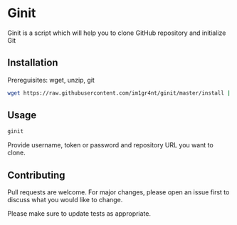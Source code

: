 # Ginit

Ginit is a script which will help you to clone GitHub repository and initialize Git

## Installation

Prereguisites: wget, unzip, git 

```bash
wget https://raw.githubusercontent.com/im1gr4nt/ginit/master/install | bash
```

## Usage 

```bash
ginit
```

Provide username, token or password and repository URL you want to clone.

## Contributing
Pull requests are welcome. For major changes, please open an issue first to discuss what you would like to change.

Please make sure to update tests as appropriate.
